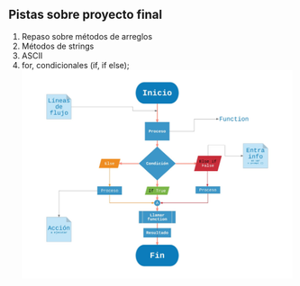 ## Pistas sobre proyecto final

1. Repaso sobre métodos de arreglos
2. Métodos de strings
3. ASCII
4. for, condicionales (if, if else);
![Diagrama de flujo](diagrama-boceto-else-if.jpeg)

